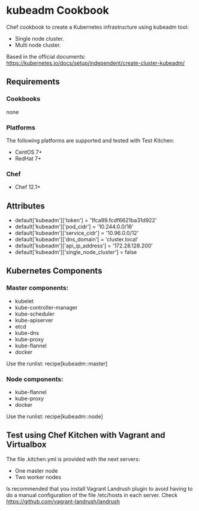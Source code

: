 # kubeadm Cookbook

Chef cookbook to create a Kubernetes infrastructure using kubeadm tool:
* Single node cluster.
* Multi node cluster.

Based in the official documents:
https://kubernetes.io/docs/setup/independent/create-cluster-kubeadm/

## Requirements
### Cookbooks
none
### Platforms
The following platforms are supported and tested with Test Kitchen:

- CentOS 7+
- RedHat 7+

### Chef
- Chef 12.1+

## Attributes
* default['kubeadm']['token'] = '1fca99.fcdf6621ba31d922'
* default['kubeadm']['pod_cidr'] = '10.244.0.0/16'
* default['kubeadm']['service_cidr'] = '10.96.0.0/12'
* default['kubeadm']['dns_domain'] = 'cluster.local'
* default['kubeadm']['api_ip_address'] = '172.28.128.200'
* default['kubeadm']['single_node_cluster'] = false

## Kubernetes Components
### Master components:
- kubelet
- kube-controller-manager
- kube-scheduler
- kube-apiserver
- etcd
- kube-dns
- kube-proxy
- kube-flannel
- docker

Use the runlist: recipe[kubeadm::master]


### Node components:
- kube-flannel
- kube-proxy
- docker

Use the runlist: recipe[kubeadm::node]

## Test using Chef Kitchen with Vagrant and Virtualbox
The file .kitchen.yml is provided with the next servers:
* One master node
* Two worker nodes

Is recommended that you install Vagrant Landrush plugin to avoid having to do a manual configuration of the file /etc/hosts in each server. Check https://github.com/vagrant-landrush/landrush
